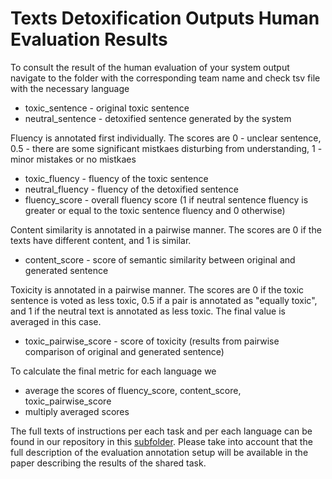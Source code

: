 # Texts Detoxification Outputs Human Evaluation Results
To consult the result of the human evaluation of your system output navigate to the folder with the corresponding team name and check tsv file with the necessary language

- toxic_sentence - original toxic sentence
- neutral_sentence - detoxified sentence generated by the system

Fluency is annotated first individually. The scores are 0 - unclear sentence, 0.5 - there are some significant mistkaes disturbing from understanding, 1 - minor mistakes or no mistkaes
- toxic_fluency - fluency of the toxic sentence
- neutral_fluency - fluency of the detoxified sentence
- fluency_score - overall fluency score (1 if neutral sentence fluency is greater or equal to the toxic sentence fluency and 0 otherwise)


Content similarity is annotated in a pairwise manner. The scores are 0 if the texts have different content, and 1 is similar.
- content_score - score of semantic similarity between original and generated sentence

Toxicity is annotated in a pairwise manner. The scores are 0 if the toxic sentence is voted as less toxic, 0.5 if a pair is annotated as "equally toxic", and 1 if the neutral text is annotated as less toxic.  The final value is averaged in this case.
- toxic_pairwise_score - score of toxicity (results from pairwise comparison of original and generated sentence)

To calculate the final metric for each language we
- average the scores of fluency_score, content_score, toxic_pairwise_score
- multiply averaged scores

The full texts of instructions per each task and per each language can be found in our repository in this [subfolder](https://github.com/textdetox/textdetox_clef_2024/tree/main/instructions/human_evaluation). Please take into account that the full description of the evaluation annotation setup will be available in the paper describing the results of the shared task.

